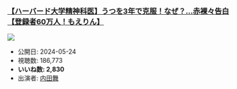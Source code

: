 ### [【ハーバード大学精神科医】うつを3年で克服！なぜ？…赤裸々告白【登録者60万人！もえりん】](https://www.youtube.com/watch?v=33zyyLmkR-A)
[![](https://img.youtube.com/vi/33zyyLmkR-A/sddefault.jpg)](https://www.youtube.com/watch?v=33zyyLmkR-A)
-   公開日: 2024-05-24
-   視聴数: 186,773
-   **いいね数: 2,830**
-   出演者: [内田舞](/rehacq_fan/people/内田舞 "wikilink")
